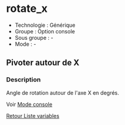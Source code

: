 # rotate_x

* Technologie : Générique
* Groupe :  Option console
* Sous groupe : -
* Mode : -

## Pivoter autour de X

### Description

Angle de rotation autour de l'axe X en degrés.

Voir [Mode console](../console/mode_console.md#options-de-transformation)

[Retour Liste variables](variable_list.md)

